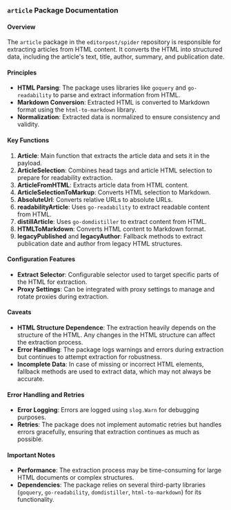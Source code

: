 ### `article` Package Documentation

#### Overview

The `article` package in the `editorpost/spider` repository is responsible for extracting articles from HTML content. It converts the HTML into structured data, including the article's text, title, author, summary, and publication date.

#### Principles

- **HTML Parsing**: The package uses libraries like `goquery` and `go-readability` to parse and extract information from HTML.
- **Markdown Conversion**: Extracted HTML is converted to Markdown format using the `html-to-markdown` library.
- **Normalization**: Extracted data is normalized to ensure consistency and validity.

#### Key Functions

1. **Article**: Main function that extracts the article data and sets it in the payload.
2. **ArticleSelection**: Combines head tags and article HTML selection to prepare for readability extraction.
3. **ArticleFromHTML**: Extracts article data from HTML content.
4. **ArticleSelectionToMarkup**: Converts HTML selection to Markdown.
5. **AbsoluteUrl**: Converts relative URLs to absolute URLs.
6. **readabilityArticle**: Uses `go-readability` to extract readable content from HTML.
7. **distillArticle**: Uses `go-domdistiller` to extract content from HTML.
8. **HTMLToMarkdown**: Converts HTML content to Markdown format.
9. **legacyPublished** and **legacyAuthor**: Fallback methods to extract publication date and author from legacy HTML structures.

#### Configuration Features

- **Extract Selector**: Configurable selector used to target specific parts of the HTML for extraction.
- **Proxy Settings**: Can be integrated with proxy settings to manage and rotate proxies during extraction.

#### Caveats

- **HTML Structure Dependence**: The extraction heavily depends on the structure of the HTML. Any changes in the HTML structure can affect the extraction process.
- **Error Handling**: The package logs warnings and errors during extraction but continues to attempt extraction for robustness.
- **Incomplete Data**: In case of missing or incorrect HTML elements, fallback methods are used to extract data, which may not always be accurate.

#### Error Handling and Retries

- **Error Logging**: Errors are logged using `slog.Warn` for debugging purposes.
- **Retries**: The package does not implement automatic retries but handles errors gracefully, ensuring that extraction continues as much as possible.

#### Important Notes

- **Performance**: The extraction process may be time-consuming for large HTML documents or complex structures.
- **Dependencies**: The package relies on several third-party libraries (`goquery`, `go-readability`, `domdistiller`, `html-to-markdown`) for its functionality.
